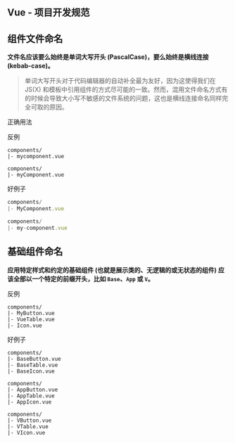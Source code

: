 ## Vue - 项目开发规范

[参考地址]: https://cn.vuejs.org/v2/style-guide/index.html#%E8%A7%84%E5%88%99%E5%BD%92%E7%B1%BB	"风格指南"



## 组件文件命名

**文件名应该要么始终是单词大写开头 (PascalCase)，要么始终是横线连接 (kebab-case)。**

> 单词大写开头对于代码编辑器的自动补全最为友好，因为这使得我们在 JS(X) 和模板中引用组件的方式尽可能的一致。然而，混用文件命名方式有的时候会导致大小写不敏感的文件系统的问题，这也是横线连接命名同样完全可取的原因。

正确用法

反例

```
components/
|- mycomponent.vue

components/
|- myComponent.vue
```



好例子

```javascript
components/
|- MyComponent.vue

components/
|- my-component.vue
```



## 基础组件命名

**应用特定样式和约定的基础组件 (也就是展示类的、无逻辑的或无状态的组件) 应该全部以一个特定的前缀开头，比如 `Base`、`App` 或 `V`。**



反例

```vue
components/
|- MyButton.vue
|- VueTable.vue
|- Icon.vue
```

好例子

```
components/
|- BaseButton.vue
|- BaseTable.vue
|- BaseIcon.vue

components/
|- AppButton.vue
|- AppTable.vue
|- AppIcon.vue

components/
|- VButton.vue
|- VTable.vue
|- VIcon.vue
```
